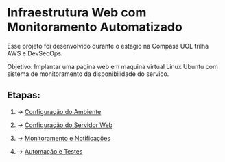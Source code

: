 

# Infraestrutura Web com Monitoramento Automatizado

Esse projeto foi desenvolvido durante o estagio na Compass UOL trilha AWS e DevSecOps.

Objetivo: Implantar uma pagina web em maquina virtual Linux Ubuntu com sistema de monitoramento da disponibilidade do servico.

## Etapas:

1. -> [Configuração do Ambiente](AMBIENTE.md)

2. -> [ Configuração do Servidor Web](SERVIDORWEB.md)

3. -> [Monitoramento e Notificações]()

4. -> [Automação e Testes]()
